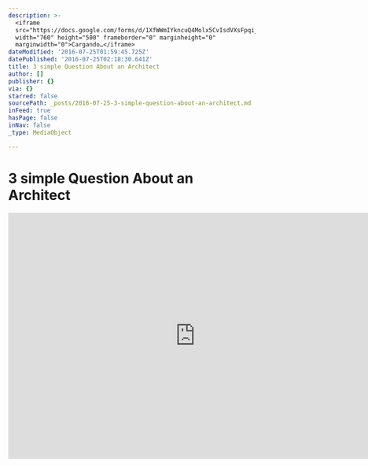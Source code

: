 ```yaml
---
description: >-
  <iframe
  src="https://docs.google.com/forms/d/1XfWWmIYkncuQ4Molx5CvIsdVXsFpqi_M3T5ZYHDXg98/viewform?embedded=true"
  width="760" height="500" frameborder="0" marginheight="0"
  marginwidth="0">Cargando…</iframe>
dateModified: '2016-07-25T01:59:45.725Z'
datePublished: '2016-07-25T02:18:30.641Z'
title: 3 simple Question About an Architect
author: []
publisher: {}
via: {}
starred: false
sourcePath: _posts/2016-07-25-3-simple-question-about-an-architect.md
inFeed: true
hasPage: false
inNav: false
_type: MediaObject

---
```

# 3 simple Question About an Architect

<iframe src="https://docs.google.com/forms/d/1XfWWmIYkncuQ4Molx5CvIsdVXsFpqi\_M3T5ZYHDXg98/viewform?embedded=true" width="760" height="500" frameborder="0" marginheight="0" marginwidth="0"\>Cargando...</iframe\>